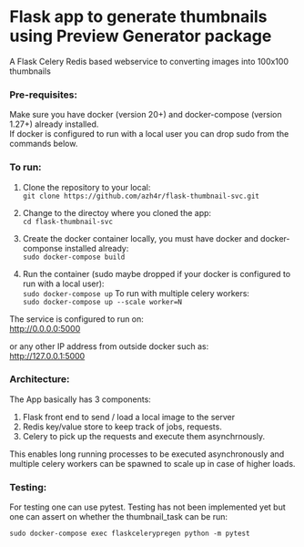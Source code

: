 # Flask app to generate thumbnails using Preview Generator package

A Flask Celery Redis based webservice to converting images into 100x100 thumbnails

### Pre-requisites:  

Make sure you have docker (version 20+) and docker-compose (version 1.27+) already installed.  
If docker is configured to run with a local user you can drop sudo from the commands below. 

### To run:

1. Clone the repository to your local:  
    `git clone https://github.com/azh4r/flask-thumbnail-svc.git`

2. Change to the directoy where you cloned the app:  
    `cd flask-thumbnail-svc`

2. Create the docker container locally, you must have docker and docker-componse installed already:  
    `sudo docker-compose build`

3. Run the container (sudo maybe dropped if your docker is configured to run with a local user):  
    `sudo docker-compose up`
    To run with multiple celery workers:  
    `sudo docker-compose up --scale worker=N`

The service is configured to run on:   
    http://0.0.0.0:5000

or any other IP address from outside docker such as:  
    http://127.0.0.1:5000 

### Architecture:

The App basically has 3 components:
1. Flask front end to send / load a local image to the server
2. Redis key/value store to keep track of jobs, requests.
3. Celery to pick up the requests and execute them asynchrnously. 

This enables long running processes to be executed asynchronously and multiple celery workers can be spawned to scale up in case of higher loads.

### Testing:

For testing one can use pytest.  Testing has not been implemented yet but one can assert on whether the thumbnail_task can be run:

`sudo docker-compose exec flaskcelerypregen python -m pytest`
